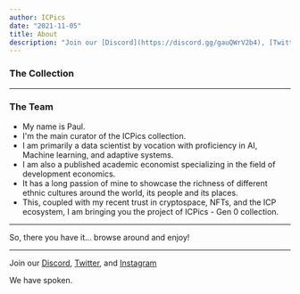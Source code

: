 ```yaml
---
author: ICPics
date: "2021-11-05"
title: About
description: "Join our [Discord](https://discord.gg/gauQWrV2b4), [Twitter](https://twitter.com/ethnICPic), and [Instagram](https://www.instagram.com/ethnicpictures/)"
---
```


### The Collection


---

### The Team

- My name is Paul.
- I'm the main curator of the ICPics collection. 
- I am primarily a data scientist by vocation with proficiency in AI, Machine learning, and adaptive systems. 
- I am also a published academic economist specializing in the field of development economics. 
- It has a long passion of mine to showcase the richness of different ethnic cultures around the world, its people and its places. 
- This, coupled with my recent trust in cryptospace, NFTs, and the ICP ecosystem, I am bringing you the project of ICPics - Gen 0 collection.

---

So, there you have it... browse around and enjoy!


---

Join our [Discord](https://discord.gg/gauQWrV2b4), [Twitter](https://twitter.com/ethnICPic), and [Instagram](https://www.instagram.com/ethnicpictures/) 

We have spoken.
